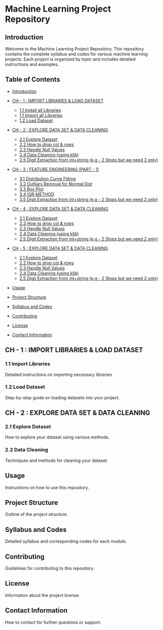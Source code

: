 # Machine Learning Project Repository

## Introduction
Welcome to the Machine Learning Project Repository. This repository contains the complete syllabus and codes for various machine learning projects. Each project is organized by topic and includes detailed instructions and examples.

## Table of Contents
- [Introduction](#introduction)
  
- [CH - 1 : IMPORT LIBRARIES & LOAD DATASET](https://github.com/dippradhan2002/ML_CODES/tree/main/Chapter-1)
  - [1.1 Install all Libraries](https://github.com/dippradhan2002/ML_CODES/blob/main/Chapter-1/ch_1.1.py)
  - [1.1 Import all Libraries](https://github.com/dippradhan2002/ML_CODES/blob/main/Chapter-1/ch_1.2.py)
  - [1.2 Load Dataset](https://github.com/dippradhan2002/ML_CODES/blob/main/Chapter-1/ch_1.3.py)
 
- [CH - 2 : EXPLORE DATA SET & DATA CLEANING](https://github.com/dippradhan2002/ML_CODES/tree/main/Chapter-2)
  - [2.1 Explore Dataset](https://github.com/dippradhan2002/ML_CODES/blob/main/Chapter-2/ch_2.1.py)
  - [2.2 How to drop col & rows](https://github.com/dippradhan2002/ML_CODES/blob/main/Chapter-2/ch_2.2.py)
  - [2.3 Handle Null Values](https://github.com/dippradhan2002/ML_CODES/blob/main/Chapter-2/ch_2.3(null_val).py)
  - [2.4 Data Cleaning (using klib)](https://github.com/dippradhan2002/ML_CODES/blob/main/Chapter-2/ch_2.4(klib_cleaning).py)
  - [2.5 Digit Extraction from int+string (e.g - 2 Stops but we need 2 only)](https://github.com/dippradhan2002/ML_CODES/blob/main/Chapter-2/ch_2.5.py)
    
- [CH - 3 : FEATURE ENGINEERING (PART - 1)](https://github.com/dippradhan2002/ML_CODES/tree/main/Chapter-3)
  - [3.1 Distribution Curve Fitting](https://github.com/dippradhan2002/ML_CODES/blob/main/Chapter-3/ch_3.1.py)
  - [3.2 Outliars Removal for Normal Dist](https://github.com/dippradhan2002/ML_CODES/blob/main/Chapter-2/ch_2.2.py)
  - [3.3 Box Plot](https://github.com/dippradhan2002/ML_CODES/blob/main/Chapter-2/ch_2.3(null_val).py)
  - [3.4 IQR METHOD](https://github.com/dippradhan2002/ML_CODES/blob/main/Chapter-2/ch_2.4(klib_cleaning).py)
  - [3.5 Digit Extraction from int+string (e.g - 2 Stops but we need 2 only)](https://github.com/dippradhan2002/ML_CODES/blob/main/Chapter-2/ch_2.5.py)
    
- [CH - 4 : EXPLORE DATA SET & DATA CLEANING](https://github.com/dippradhan2002/ML_CODES/tree/main/Chapter-4)
  - [2.1 Explore Dataset](https://github.com/dippradhan2002/ML_CODES/blob/main/Chapter-2/ch_2.1.py)
  - [2.2 How to drop col & rows](https://github.com/dippradhan2002/ML_CODES/blob/main/Chapter-2/ch_2.2.py)
  - [2.3 Handle Null Values](https://github.com/dippradhan2002/ML_CODES/blob/main/Chapter-2/ch_2.3(null_val).py)
  - [2.4 Data Cleaning (using klib)](https://github.com/dippradhan2002/ML_CODES/blob/main/Chapter-2/ch_2.4(klib_cleaning).py)
  - [2.5 Digit Extraction from int+string (e.g - 2 Stops but we need 2 only)](https://github.com/dippradhan2002/ML_CODES/blob/main/Chapter-2/ch_2.5.py)

- [CH - 5 : EXPLORE DATA SET & DATA CLEANING](https://github.com/dippradhan2002/ML_CODES/tree/main/Chapter-5)
  - [2.1 Explore Dataset](https://github.com/dippradhan2002/ML_CODES/blob/main/Chapter-2/ch_2.1.py)
  - [2.2 How to drop col & rows](https://github.com/dippradhan2002/ML_CODES/blob/main/Chapter-2/ch_2.2.py)
  - [2.3 Handle Null Values](https://github.com/dippradhan2002/ML_CODES/blob/main/Chapter-2/ch_2.3(null_val).py)
  - [2.4 Data Cleaning (using klib)](https://github.com/dippradhan2002/ML_CODES/blob/main/Chapter-2/ch_2.4(klib_cleaning).py)
  - [2.5 Digit Extraction from int+string (e.g - 2 Stops but we need 2 only)](https://github.com/dippradhan2002/ML_CODES/blob/main/Chapter-2/ch_2.5.py)
- [Usage](#usage)
- [Project Structure](#project-structure)
- [Syllabus and Codes](#syllabus-and-codes)
- [Contributing](#contributing)
- [License](#license)
- [Contact Information](#contact-information)

## CH - 1 : IMPORT LIBRARIES & LOAD DATASET

### 1.1 Import Libraries
Detailed instructions on importing necessary libraries.

### 1.2 Load Dataset
Step-by-step guide on loading datasets into your project.

## CH - 2 : EXPLORE DATA SET & DATA CLEANING

### 2.1 Explore Dataset
How to explore your dataset using various methods.

### 2.2 Data Cleaning
Techniques and methods for cleaning your dataset.

## Usage
Instructions on how to use this repository.

## Project Structure
Outline of the project structure.

## Syllabus and Codes
Detailed syllabus and corresponding codes for each module.

## Contributing
Guidelines for contributing to this repository.

## License
Information about the project license.

## Contact Information
How to contact for further questions or support.
